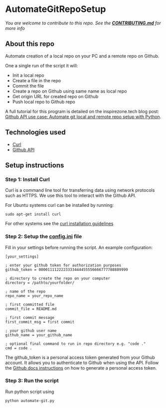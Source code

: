 # AutomateGitRepoSetup

*You are welcome to contribute to this repo. See the [**CONTRIBUTING.md**](./CONTRIBUTING.md) for more info*

## About this repo

Automate creation of a local repo on your PC and a remote repo on Github.

One a single run of the script it will:
- Init a local repo
- Create a file in the repo 
- Commit the file
- Create a repo on Github using same name as local repo
- Get origin URL for created repo on Github
- Push local repo to Github repo

A full tutorial for this program is detailed on the inspirezone.tech blog post: [Github API use case: Automate git local and remote repo setup with Python](https://inspirezone.tech/automate-git-local-and-remote-repo-setup-python/).

## Technologies used

- [Curl](https://curl.se/docs/manpage.html)
- [Github API](https://docs.github.com/en/free-pro-team@latest/rest)

## Setup instructions

### Step 1: Install Curl
Curl is a command line tool for transferring data using network protocols such as HTTPS. We use this tool to interact with the Github API.

For Ubuntu systems curl can be installed by running:
```
sudo apt-get install curl
```
For other systems see the [curl installation guidelines](https://curl.se/docs/install.html)

### Step 2: Setup the [config.ini](./config.ini) file

Fill in your settings before running the script. An example configuration:
```
[your_settings]

; enter your github token for authorization purposes
github_token = 0000111122223333444455556666777788889999

; directory to create the repo on your computer
directory = /pathto/yourfolder/

; name of the repo
repo_name = your_repo_name

; first committed file
commit_file = README.md

; first commit message
first_commit_msg = first commit

; your github user name
github_name = your_github_name

; optional final command to run in repo directory e.g. "code ."
cmd = code .
```

The github_token is a personal access token generated from your Github account. It allows you to authenticate to Github when using the API. Follow the [Github docs instructions](https://docs.github.com/en/free-pro-team@latest/github/authenticating-to-github/creating-a-personal-access-token) on how to generate a personal access token.

### Step 3: Run the script
Run python script using
```
python automate-git.py
```


